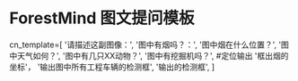 # ForestMind  图文提问模板
cn_template=[
'请描述这副图像：',
'图中有烟吗？：',
'图中烟在什么位置？',
'图中天气如何？',
'图中有几只XX动物？',
'图中有挖掘机吗？',
 #定位输出
'框出烟的坐标'，
'输出图中所有工程车辆的检测框',
'输出的检测框',
]
 

